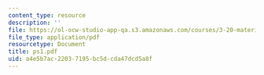 ```yaml
---
content_type: resource
description: ''
file: https://ol-ocw-studio-app-qa.s3.amazonaws.com/courses/3-20-materials-at-equilibrium-sma-5111-fall-2003/a4e5b7ac22037195bc5dcda47dcd5a8f_ps1.pdf
file_type: application/pdf
resourcetype: Document
title: ps1.pdf
uid: a4e5b7ac-2203-7195-bc5d-cda47dcd5a8f
---
```

